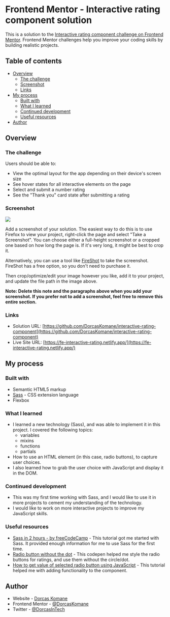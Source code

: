 # Frontend Mentor - Interactive rating component solution

This is a solution to the [Interactive rating component challenge on Frontend Mentor](https://www.frontendmentor.io/challenges/interactive-rating-component-koxpeBUmI). Frontend Mentor challenges help you improve your coding skills by building realistic projects. 

## Table of contents

- [Overview](#overview)
  - [The challenge](#the-challenge)
  - [Screenshot](#screenshot)
  - [Links](#links)
- [My process](#my-process)
  - [Built with](#built-with)
  - [What I learned](#what-i-learned)
  - [Continued development](#continued-development)
  - [Useful resources](#useful-resources)
- [Author](#author)

## Overview

### The challenge

Users should be able to:

- View the optimal layout for the app depending on their device's screen size
- See hover states for all interactive elements on the page
- Select and submit a number rating
- See the "Thank you" card state after submitting a rating

### Screenshot

![](./screenshot.jpg)

Add a screenshot of your solution. The easiest way to do this is to use Firefox to view your project, right-click the page and select "Take a Screenshot". You can choose either a full-height screenshot or a cropped one based on how long the page is. If it's very long, it might be best to crop it.

Alternatively, you can use a tool like [FireShot](https://getfireshot.com/) to take the screenshot. FireShot has a free option, so you don't need to purchase it. 

Then crop/optimize/edit your image however you like, add it to your project, and update the file path in the image above.

**Note: Delete this note and the paragraphs above when you add your screenshot. If you prefer not to add a screenshot, feel free to remove this entire section.**

### Links

- Solution URL: [https://github.com/DorcasKomane/interactive-rating-component](https://github.com/DorcasKomane/interactive-rating-component)
- Live Site URL: [https://fe-interactive-rating.netlify.app/](https://fe-interactive-rating.netlify.app/)

## My process

### Built with

- Semantic HTML5 markup
- [Sass](https://sass-lang.com/) - CSS extension language
- Flexbox

### What I learned

- I learned a new technology (Sass), and was able to implement it in this project. I covered the following topics:
    - variables
    - mixins
    - functions
    - partials
- How to use an HTML element (in this case, radio buttons), to capture user choices.
- I also learned how to grab the user choice with JavaScript and display it in the DOM. 

### Continued development

- This was my first time working with Sass, and I would like to use it in more projects to cement my understanding of the technology.
- I would like to work on more interactive projects to improve my JavaScript skills.

### Useful resources

- [Sass in 2 hours - by freeCodeCamp](https://www.youtube.com/watch?v=_a5j7KoflTs&t=6243s) - This tutorial got me started with Sass. It provided enough information for me to use Sass for the first time.
- [Radio button without the dot](https://codepen.io/jacobberglund/pen/mdPEza) - This codepen helped me style the radio buttons for ratings, and use them without the circle/dot.
- [How to get value of selected radio button using JavaScript](https://www.geeksforgeeks.org/how-to-get-value-of-selected-radio-button-using-javascript/) - This tutorial helped me with adding functionality to the component.

## Author

- Website - [Dorcas Komane](https://dorcas-portfolio-site.netlify.app/)
- Frontend Mentor - [@DorcasKomane](https://www.frontendmentor.io/profile/DorcasKomane)
- Twitter - [@DorcasInTech](https://www.twitter.com/DorcasInTech)


